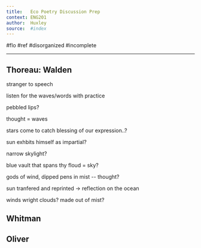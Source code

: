 ```yaml
---
title:   Eco Poetry Discussion Prep
context: ENG201
author:  Huxley
source:  #index
---
```


#flo #ref #disorganized #incomplete

---




## Thoreau: Walden

stranger to speech

listen for the waves/words with practice










pebbled lips?

thought = waves

stars come to catch blessing of our expression..?

sun exhbits himself as impartial? 

narrow skylight?

blue vault that spans thy floud = sky?

gods of wind, dipped pens in mist -- thought? 


sun tranfered and reprinted -> reflection on the ocean


winds wright clouds? made out of mist?

## Whitman


## Oliver






























